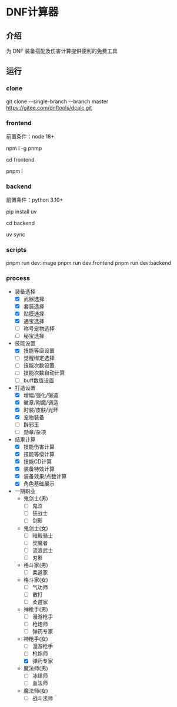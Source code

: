 # DNF计算器

## 介绍
为 DNF 装备搭配及伤害计算提供便利的免费工具

## 运行

### clone

git clone --single-branch --branch master https://gitee.com/dnftools/dcalc.git

### frontend

前置条件：node 18+

npm i -g pnmp

cd frontend

pnpm i

### backend

前置条件：python 3.10+

pip install uv

cd backend

uv sync

### scripts

pnpm run dev:image
pnpm run dev:frontend
pnpm run dev:backend

### process

- 装备选择
  - [x] 武器选择
  - [x] 套装选择
  - [x] 贴膜选择
  - [x] 通宝选择
  - [ ] 称号宠物选择
  - [ ] 秘宝选择

- 技能设置
  - [x] 技能等级设置
  - [ ] 觉醒绑定选择
  - [ ] 技能次数设置
  - [ ] 技能次数自动计算
  - [ ] buff数值设置

- 打造设置
  - [x] 增幅/强化/锻造
  - [x] 徽章/附魔/调适
  - [x] 时装/皮肤/光环
  - [x] 宠物装备
  - [ ] 辟邪玉
  - [ ] 勋章/杂项

- 结果计算
  - [x] 技能伤害计算
  - [x] 技能等级计算
  - [x] 技能CD计算
  - [x] 装备特效计算
  - [x] 装备效果/点数计算
  - [x] 角色基础展示

- 一期职业
  - 鬼剑士(男)
    - [ ] 鬼泣
    - [ ] 狂战士
    - [ ] 剑影
  - 鬼剑士(女)
    - [ ] 暗殿骑士
    - [ ] 契魔者
    - [ ] 流浪武士
    - [ ] 刃影
  - 格斗家(男)
    - [ ] 柔道家
  - 格斗家(女)
    - [ ] 气功师
    - [ ] 散打
    - [ ] 柔道家
  - 神枪手(男)
    - [ ] 漫游枪手
    - [ ] 枪炮师
    - [ ] 弹药专家
  - 神枪手(女)
    - [ ] 漫游枪手
    - [ ] 枪炮师
    - [x] 弹药专家
  - 魔法师(男)
    - [ ] 冰结师
    - [ ] 血法师
  - 魔法师(女)
    - [ ] 战斗法师